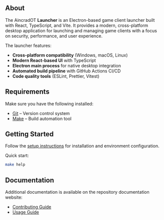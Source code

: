 ## About

The AincradOT **Launcher** is an Electron-based game client launcher built with React, TypeScript, and Vite. It provides a modern, cross-platform desktop application for launching and managing game clients with a focus on security, performance, and user experience.

The launcher features:

- **Cross-platform compatibility** (Windows, macOS, Linux)
- **Modern React-based UI** with TypeScript
- **Electron main process** for native desktop integration
- **Automated build pipeline** with GitHub Actions CI/CD
- **Code quality tools** (ESLint, Prettier, Vitest)

## Requirements

Make sure you have the following installed:

- [Git](https://git-scm.com/downloads) – Version control system
- [Make](https://www.gnu.org/software/make/#download) – Build automation tool

## Getting Started

Follow the [setup instructions](https://AincradOT.github.io/launcher/setup) for installation and environment configuration.

Quick start:

```bash
make help
```

## Documentation

Additional documentation is available on the repository documentation website:

- [Contributing Guide](https://AincradOT.github.io/launcher/contributing)
- [Usage Guide](https://AincradOT.github.io/launcher/usage)
